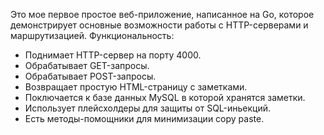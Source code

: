 Это мое первое простое веб-приложение, написанное на Go, которое демонстрирует основные возможности работы с HTTP-серверами и маршрутизацией.
Функциональность:
 - Поднимает HTTP-сервер на порту 4000.
 - Обрабатывает GET-запросы.
 - Обрабатывает POST-запросы.
 - Возвращает простую HTML-страницу с заметками.
 - Поключается к базе данных MySQL в которой хранятся заметки.
 - Использует плейсхолдеры для защиты от SQL-иньекций.
 - Есть методы-помощники для минимизации copy paste.
